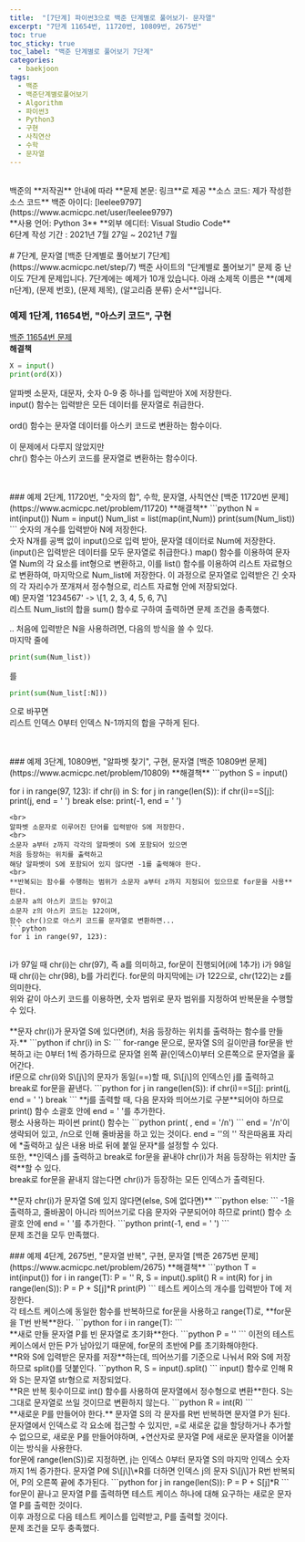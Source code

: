 ```yaml
---
title:  "[7단계] 파이썬3으로 백준 단계별로 풀어보기- 문자열"
excerpt: "7단계 11654번, 11720번, 10809번, 2675번"
toc: true
toc_sticky: true
toc_label: "백준 단계별로 풀어보기 7단계"
categories:
  - baekjoon
tags:
  - 백준
  - 백준단계별로풀어보기
  - Algorithm
  - 파이썬3
  - Python3
  - 구현
  - 사칙연산
  - 수학
  - 문자열
---
```

<br>
백준의 **저작권** 안내에 따라   
**문제 본문: 링크**로 제공   
**소스 코드: 제가 작성한 소스 코드**   
백준 아이디: [leelee9797](https://www.acmicpc.net/user/leelee9797)  
<br>
**사용 언어: Python 3**  
**외부 에디터: Visual Studio Code**  
<br>
6단계 작성 기간 : 2021년 7월 27일 ~ 2021년 7월 
<br>
<br>
# 7단계, 문자열
[백준 단계별로 풀어보기 7단계](https://www.acmicpc.net/step/7)  
백준 사이트의 "단계별로 풀어보기" 문제 중 난이도 7단계 문제입니다.  
7단계에는 예제가 10개 있습니다.  
아래 소제목 이름은  
**(예제 n단계), (문제 번호), (문제 제목), (알고리즘 분류) 순서**입니다.  
<br>


### 예제 1단계, 11654번, "아스키 코드", 구현
[백준 11654번 문제](https://www.acmicpc.net/problem/11654)  
**해결책**  
```python
X = input()
print(ord(X))
```
알파벳 소문자, 대문자, 숫자 0-9 중 하나를 입력받아 X에 저장한다.  
input() 함수는 입력받은 모든 데이터를 문자열로 취급한다.  
<br> 
ord() 함수는 문자열 데이터를 아스키 코드로 변환하는 함수이다.  
<br> 
이 문제에서 다루지 않았지만   
chr() 함수는 아스키 코드를 문자열로 변환하는 함수이다.   

<br>
<br> 
### 예제 2단계, 11720번, "숫자의 합", 수학, 문자열, 사칙연산  
[백준 11720번 문제](https://www.acmicpc.net/problem/11720)  
**해결책**  
```python
N = int(input())
Num = input()
Num_list = list(map(int,Num))
print(sum(Num_list))
```
숫자의 개수를 입력받아 N에 저장한다.    
<br> 
숫자 N개를 공백 없이 input()으로 입력 받아, 문자열 데이터로 Num에 저장한다.  
(input()은 입력받은 데이터를 모두 문자열로 취급한다.)  
map() 함수를 이용하여 문자열 Num의 각 요소를 int형으로 변환하고,  
이를 list() 함수를 이용하여 리스트 자료형으로 변환하여,  
마지막으로 Num_list에 저장한다.  
이 과정으로 문자열로 입력받은 긴 숫자의 각 자리수가 쪼개져서   
정수형으로, 리스트 자료형 안에 저장되었다.  
<br> 
예)  
문자열 '1234567' -> \[1, 2, 3, 4, 5, 6, 7\]  
<br> 
리스트 Num_list의 합을 sum() 함수로 구하여 출력하면  
문제 조건을 충족했다.  


..
처음에 입력받은 N을 사용하려면, 다음의 방식을 쓸 수 있다.  
마지막 줄에  
```python
print(sum(Num_list))
```
를  
```python
print(sum(Num_list[:N]))
```
으로 바꾸면  
리스트 인덱스 0부터 인덱스 N-1까지의 합을 구하게 된다.  

<br>
<br>
### 예제 3단계, 10809번, "알파벳 찾기", 구현, 문자열
[백준 10809번 문제](https://www.acmicpc.net/problem/10809)  
**해결책**  
```python
S = input()

for i in range(97, 123):
    if chr(i) in S:
        for j in range(len(S)):
            if chr(i)==S[j]:
                print(j, end = ' ')
                break
    else:
        print(-1, end = ' ')
```
<br>
알파벳 소문자로 이루어진 단어를 입력받아 S에 저장한다.   
<br>
소문자 a부터 z까지 각각의 알파벳이 S에 포함되어 있으면  
처음 등장하는 위치를 출력하고  
해당 알파벳이 S에 포함되어 있지 않다면 -1를 출력해야 한다.  
<br>
**반복되는 함수를 수행하는 범위가 소문자 a부터 z까지 지정되어 있으므로 for문을 사용**한다.  
소문자 a의 아스키 코드는 97이고   
소문자 z의 아스키 코드는 122이며,   
함수 chr()으로 아스키 코드를 문자열로 변환하면...   
```python
for i in range(97, 123):
```
<br>
i가 97일 때 chr(i)는 chr(97), 즉 a를 의미하고,  
for문이 진행되어(i에 1추가)  
i가 98일 때 chr(i)는 chr(98), b를 가리킨다.   
for문의 마지막에는  
i가 122으로, chr(122)는 z를 의미한다.  
<br>
위와 같이 아스키 코드를 이용하면, 숫자 범위로 문자 범위를 지정하여 반복문을 수행할 수 있다.  
<br>
<br>
**문자 chr(i)가 문자열 S에 있다면(if), 처음 등장하는 위치를 출력하는 함수를 만들자.**  
```python
    if chr(i) in S:
```
for-range 문으로, 문자열 S의 길이만큼 for문을 반복하고  
i는 0부터 1씩 증가하므로  
문자열 왼쪽 끝(인덱스0)부터 오른쪽으로 문자열을 훑어간다.   
<br>
if문으로 chr(i)와 S\[j\]의 문자가 동일(==)할 때,  
S\[j\]의 인덱스인 j를 출력하고 break로 for문을 끝낸다.  
```python
        for j in range(len(S)):
            if chr(i)==S[j]:
                print(j, end = ' ')
                break
```
**j를 출력할 때, 다음 문자와 띄어쓰기로 구분**되어야 하므로  
print() 함수 소괄호 안에 end = ' '를 추가한다.  
<br>
평소 사용하는 파이썬 print() 함수는  
```python
print( , end = '/n') 
```
end = '/n'이 생략되어 있고, /n으로 인해 줄바꿈을 하고 있는 것이다.  
end = ''의 '' 작은따옴표 자리에 *출력하고 싶은 내용 바로 뒤에 붙일 문자*를 설정할 수 있다.  
<br>
또한,  
**인덱스 j를 출력하고 break로 for문을 끝내야  
chr(i)가 처음 등장하는 위치만 출력**할 수 있다.  
<br>
break로 for문을 끝내지 않는다면  
chr(i)가 등장하는 모든 인덱스가 출력된다.  
<br>
<br>
**문자 chr(i)가 문자열 S에 있지 않다면(else, S에 없다면)**  
```python
    else:
```
-1을 출력하고,  
줄바꿈이 아니라 띄어쓰기로 다음 문자와 구분되어야 하므로  
print() 함수 소괄호 안에 end = ' '를 추가한다.  
```python
        print(-1, end = ' ')
```
<br>
문제 조건을 모두 만족했다.  
<br>
<br> 
### 예제 4단계, 2675번, "문자열 반복", 구현, 문자열
[백준 2675번 문제](https://www.acmicpc.net/problem/2675)  
**해결책**  
```python
T = int(input())
for i in range(T):
    P = ''
    R, S = input().split()
    R = int(R)
    for j in range(len(S)):
        P = P + S[j]*R
    print(P)
```
테스트 케이스의 개수를 입력받아 T에 저장한다.  
<br> 
각 테스트 케이스에 동일한 함수를 반복하므로 for문을 사용하고  
range(T)로, **for문을 T번 반복**한다.   
```python
for i in range(T):
```
<br> 
**새로 만들 문자열 P를 빈 문자열로 초기화**한다.  
```python
    P = ''
```
이전의 테스트 케이스에서 만든 P가 남아있기 때문에,  
for문의 초반에 P를 초기화해야한다.  
<br> 
**R와 S에 입력받은 문자를 저장**하는데, 
띄어쓰기를 기준으로 나눠서 R와 S에 저장하므로 split()를 덧붙인다.  
```python
    R, S = input().split()
```
input() 함수로 인해 R와 S는 문자열 str형으로 저장되었다.   
<br> 
**R은 반복 횟수이므로 int() 함수를 사용하여 문자열에서 정수형으로 변환**한다.  
S는 그대로 문자열로 쓰일 것이므로 변환하지 않는다.  
```python
    R = int(R)
```
<br> 
**새로운 P를 만들어야 한다.**  
문자열 S의 각 문자를 R번 반복하면 문자열 P가 된다.  
문자열에서 인덱스로 각 요소에 접근할 수 있지만, =로 새로운 값을 할당하거나 추가할 수 없으므로,  
새로운 P를 만들어야하며, +연산자로 문자열 P에 새로운 문자열을 이어붙이는 방식을 사용한다.  
<br> 
for문에 range(len(S))로 지정하면,  
j는 인덱스 0부터 문자열 S의 마지막 인덱스 숫자까지 1씩 증가한다.  
문자열 P에 S\[j\]\*R를 더하면  
인덱스 j의 문자 S\[j\]가 R번 반복되어, P의 오른쪽 끝에 추가된다.  
```python
    for j in range(len(S)):
        P = P + S[j]*R
```
<br> 
for문이 끝나고  
문자열 P를 출력하면  
테스트 케이스 하나에 대해 요구하는 새로운 문자열 P를 출력한 것이다.   
<br> 
이후 과정으로  
다음 테스트 케이스를 입력받고, P를 출력할 것이다.  
<br> 
문제 조건을 모두 충족했다.  
<br>
<br> 
